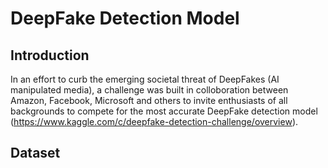 # DeepFake Detection Model

## Introduction

In an effort to curb the emerging societal threat of DeepFakes (AI manipulated media), a challenge was built in colloboration between Amazon, Facebook, Microsoft and others to invite enthusiasts of all backgrounds to compete for the most accurate DeepFake detection model (https://www.kaggle.com/c/deepfake-detection-challenge/overview).

## Dataset
